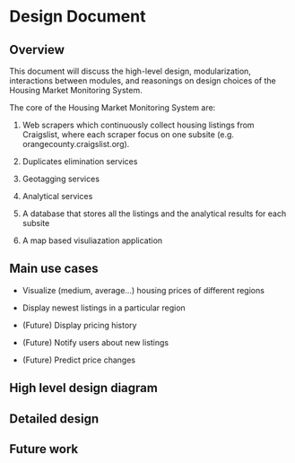# Design Document

## Overview

This document will discuss the high-level design, modularization, interactions between modules, and reasonings on design choices of the Housing Market Monitoring System.

The core of the Housing Market Monitoring System are:

1. Web scrapers which continuously collect housing listings from Craigslist, where each scraper focus on one subsite (e.g. orangecounty.craigslist.org).

1. Duplicates elimination services

1. Geotagging services

1. Analytical services

1. A database that stores all the listings and the analytical results for each subsite

1. A map based visuliazation application

## Main use cases

* Visualize (medium, average...) housing prices of different regions

* Display newest listings in a particular region

* (Future) Display pricing history

* (Future) Notify users about new listings

* (Future) Predict price changes

## High level design diagram

## Detailed design

## Future work

